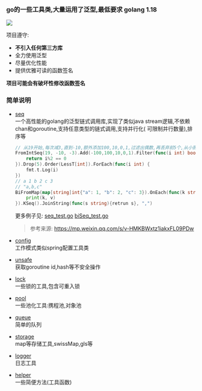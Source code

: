 ### go的一些工具类,大量运用了泛型,最低要求 golang 1.18

[![](https://hits.seeyoufarm.com/api/count/incr/badge.svg?url=https%3A%2F%2Fgithub.com%2Fmzzsfy%2Fgo-util&count_bg=%2379C83D&title_bg=%23555555&icon=&icon_color=%23E7E7E7&title=hits&edge_flat=false)](https://github.com/mzzsfy)

项目遵守:

- **不引入任何第三方库**
- 全力使用泛型
- 尽量优化性能
- 提供优雅可读的函数签名

**项目可能会有破坏性修改函数签名**

### 简单说明

- [seq](./seq)  
  一个高性能的golang的泛型链式调用库,实现了类似java stream逻辑,不依赖chan和goroutine,支持任意类型的链式调用,支持并行化(
  可限制并行数量),排序等

    ```go
    // 从19开始,每次减3,直到-10,额外添加100,10,0,1,过滤出偶数,再丢弃前5个,从小到大排序,打印到控制台
    FromIntSeq(19, -10, -3).Add(-100,100,10,0,1).Filter(func(i int) bool {
        return i%2 == 0
    }).Drop(5).Order(LessT[int]).ForEach(func(i int) {
        fmt.t.Log(i)
    })
    // a 1 b 2 c 3
	// "a,b,c"
    BiFromMap(map[string]int{"a": 1, "b": 2, "c": 3}).OnEach(func(k string, v int) {
        print(k, v)
    }).KSeq().JoinString(func(s string){retrun s}, ",")
    ```
  更多例子见: [seq_test.go](./seq/seq__test.go) [biSeq_test.go](./seq/biSeq_test.go)

  > 参考来源: https://mp.weixin.qq.com/s/v-HMKBWxtz1iakxFL09PDw

- [config](./config)  
  工作模式类似spring配置工具类

- [unsafe](./unsafe)  
  获取goroutine id,hash等不安全操作

- [lock](./lock)  
  一些锁的工具,包含可重入锁

- [pool](./pool)  
  一些池化工具:携程池,对象池

- [queue](./queue)  
  简单的队列

- [storage](./storage)  
  map等存储工具,swissMap,gls等

- [logger](./logger)  
  日志工具

- [helper](./helper)  
  一些简便方法(工具函数)
